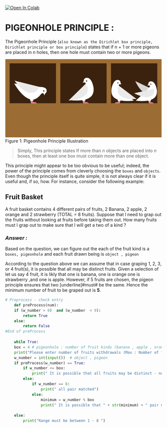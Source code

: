 [![Open In Colab](https://colab.research.google.com/assets/colab-badge.svg)](https://colab.research.google.com/drive/1qwe1lVIcaQgY2QXbbwYf2ob7bf7KfvFq#scrollTo=fDD5H3Ci9TgM)

# PIGEONHOLE PRINCIPLE :

The Pigeonhole Principle (`also known as the Dirichlet box principle, Dirichlet principle or box principle`) states that if n + 1 or more pigeons are placed in n holes, then one hole must contain two or more pigeons.

![Figure 1 Pigeonhole Principle Illustration](https://github.com/ahmedAlraimi/Olasilik/raw/master/HW1/img/pigeon.jpg)
Figure 1: Pigeonhole Principle Illustration

> Simply, This principle states If more than _n_ objects are placed into _n_  boxes, then at least one box must contain more than one object.

This principle might appear to be too obvious to be useful; indeed, the power of the principle comes from cleverly choosing the `boxes` and `objects`. Even though the principle itself is quite simple, it is not always clear if it is useful and, if so, how. For instance, consider the following example:

## Fruit Basket

A fruit basket contains 4 different pairs of fruits, 2 Banana, 2 apple, 2 orange and  2 strawberry (TOTAL = 8 fruits). Suppose that I need to grap out the fruits without looking at fruits before taking them out. How many fruits must I grap out to make sure that I will get a two of a kind ?

### *Answer :*

Based on the question, we can figure out the each of the fruit kind is a `boxes, pigeonhole` and each fruit drawn being is `object , pigeon`

According to the question above we can assume that in case graping 1, 2, 3, or 4 fruit(s), it is possible that all may be distinct fruits. Given a selection of let us say 4 fruit, it is likly that one is banana, one is orange one is strawberry ,and one is apple. However, if 5 fruits are chosen, the pigeon principle ensures that two [underline]#must# be the same. Hence the minimum number of fruit to be graped out is **5**.

```python
# Preprocess - check entry
    def preProcess(num):
	if (w_number > 0)  and (w_number  < 9):
		return True
	else:
		return False
#End of preProcess
	
	while True:
	box = 4 # pigeonhole : number of fruit kinds (banana , apple , orange , and strawberry)
	print("Please enter number of fruits withdrawals (Max : Number of fruits = 8 fruits : ")
	w_number = int(input())  # object , pigeon
	if preProcess(w_number) == True:
		if w_number <= box:
			print(" It is possible that all fruits may be distinct - no pigeonhole rule")
		else:
			if w_number == 8:
				print(" all pair matched")
			else:
				minimum = w_number % box
				print(" It is possible that " + str(minimum) + " pair matched")
			
	else:
		print("Range must be between 1 - 8 ")

```
